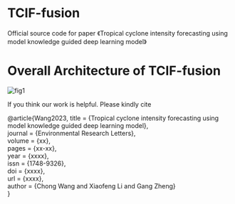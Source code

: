 # TCIF-fusion
Official source code for paper 《Tropical cyclone intensity forecasting using model knowledge guided deep learning model》

# Overall Architecture of TCIF-fusion
![fig1](https://github.com/wangchong96/TCIF-fusion/assets/149028170/b22ea32e-aff0-45cd-8bde-eea605e9d8b9)

If you think our work is helpful. Please kindly cite

@article{Wang2023,
title = {Tropical cyclone intensity forecasting using model knowledge guided deep learning model},\
journal = {Environmental Research Letters},\
volume = {xx},\
pages = {xx-xx},\
year = {xxxx},\
issn = {1748-9326},\
doi = {xxxx},\
url = {xxxx},\
author = {Chong Wang and Xiaofeng Li and Gang Zheng}\
}
